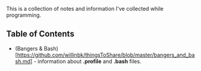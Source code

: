 This is a collection of notes and information I've collected while programming.

## Table of Contents
- (Bangers & Bash)[https://github.com/willinbk/thingsToShare/blob/master/bangers_and_bash.md] - information about **.profile** and **.bash** files.
